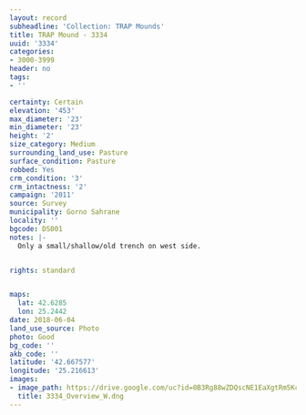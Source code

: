 ```yaml
---
layout: record
subheadline: 'Collection: TRAP Mounds'
title: TRAP Mound - 3334
uuid: '3334'
categories:
- 3000-3999
header: no
tags:
- ''

certainty: Certain
elevation: '453'
max_diameter: '23'
min_diameter: '23'
height: '2'
size_category: Medium
surrounding_land_use: Pasture
surface_condition: Pasture
robbed: Yes
crm_condition: '3'
crm_intactness: '2'
campaign: '2011'
source: Survey
municipality: Gorno Sahrane
locality: ''
bgcode: DS001
notes: |-
  Only a small/shallow/old trench on west side.


rights: standard


maps:
  lat: 42.6285
  lon: 25.2442
date: 2018-06-04
land_use_source: Photo
photo: Good
bg_code: ''
akb_code: ''
latitude: '42.667577'
longitude: '25.216613'
images:
- image_path: https://drive.google.com/uc?id=0B3Rg88wZDQscNE1EaXgtRm5Kc1U
  title: 3334_Overview_W.dng
---
```

